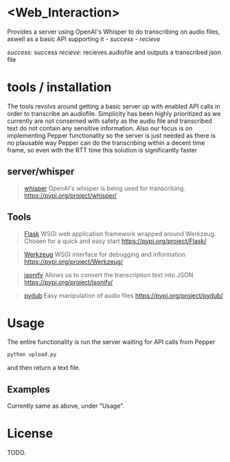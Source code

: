 # \<Web_Interaction>
Provides a server using OpenAI's Whisper to do transcribing on audio files, aswell as a basic API supporting it
    *- success*
    *- recieve*

*success:* success 
*recieve:* recieves audiofile and outputs a transcribed json file

# tools / installation

The tools revolvs around getting a basic server up with enabled API calls in order to transcribe an audiofile. Simplicity has been highly prioritized as we currently are not conserned with safety as the audio file and transcribed text do not contain any sensitive information. Also our focus is on implementing Pepper functionality so the server is just needed as there is no plausable way Pepper can do the transcribing within a decent time frame, so even with the RTT time this solution is significantly faster

## server/whisper
> [whisper](tools.md)
OpenAI's whisper is being used for transcribing.
https://pypi.org/project/whisper/

## Tools

> [Flask](tools.md)
WSGI web application framework wrapped around Werkzeug. Chosen for a quick and easy start
https://pypi.org/project/Flask/

> [Werkzeug](tools.md)
WSGI interface for debugging and information
https://pypi.org/project/Werkzeug/

> [jsonify](tools.md)
Allows us to convert the transcription text into JSON
https://pypi.org/project/jsonify/

> [pydub](tools.md)
Easy manipulation of audio files
https://pypi.org/project/pydub/

# Usage
The entire functionality is run the server waiting for API calls from Pepper
```bash
python upload.py
```
and then return a text file.
## Examples
Currently same as above, under "Usage".

# License
TODO.
